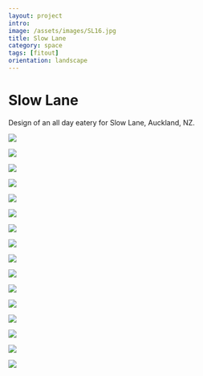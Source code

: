```yaml
---
layout: project
intro: 
image: /assets/images/SL16.jpg
title: Slow Lane
category: space
tags: [fitout]
orientation: landscape
---
```


# Slow Lane

Design of an all day eatery for Slow Lane, Auckland, NZ.


![](/assets/images/SL17.jpg)

![](/assets/images/SL16.jpg)

![](/assets/images/SL6.jpg)

![](/assets/images/SL7.jpg)

![](/assets/images/SL8.jpg)

![](/assets/images/SL9.jpg)

![](/assets/images/SL14.jpg)

![](/assets/images/SL10.jpg)

![](/assets/images/SL5.jpg)

![](/assets/images/SL3.jpg)

![](/assets/images/SL12.jpg)

![](/assets/images/SL15.jpg)

![](/assets/images/SLS1.jpg)

![](/assets/images/SLS6.jpg)

![](/assets/images/SLS3.jpg)

![](/assets/images/SLS5.jpg)


